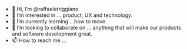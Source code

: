 - 👋 Hi, I’m @raffaeletriggiano
- 👀 I’m interested in ... product, UX and technology.
- 🌱 I’m currently learning ...how to move.
- 💞️ I’m looking to collaborate on ... anything that will make our products and software development great.
- 📫 How to reach me ...

<!---
raffaeletriggiano/raffaeletriggiano is a ✨ special ✨ repository because its `README.md` (this file) appears on your GitHub profile.
You can click the Preview link to take a look at your changes.
--->
